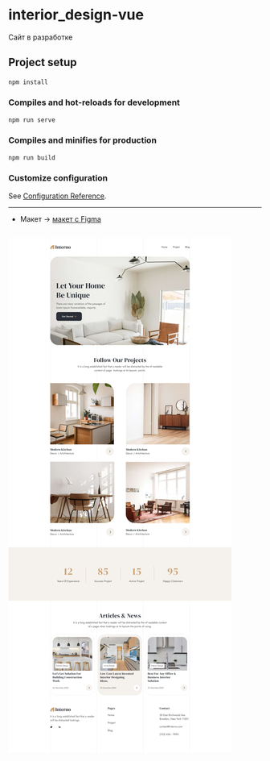 # interior_design-vue
Сайт в разработке
## Project setup
```
npm install
```

### Compiles and hot-reloads for development
```
npm run serve
```

### Compiles and minifies for production
```
npm run build
```

### Customize configuration
See [Configuration Reference](https://cli.vuejs.org/config/).



---

- Макет -> [макет c Figma](https://www.figma.com/file/okdYD45Tj2JpKsNASccUmf/Interior-Design-Webflow-Website-Template-(Community)-(Copy)-(Copy)?node-id=101%3A14&mode=dev)

![Сайт](<src/assets/img/Homepage - 1.jpg>)
---
